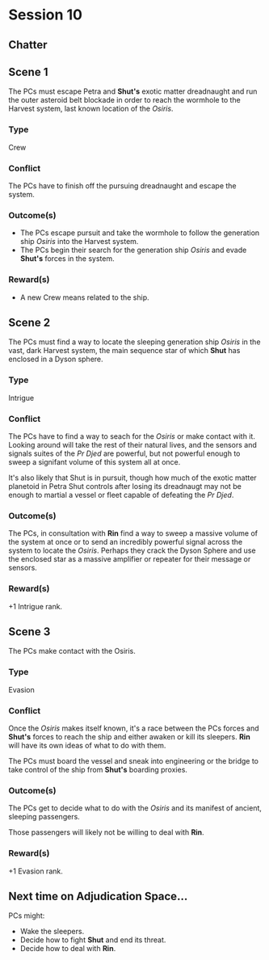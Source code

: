 # Session 10

## Chatter

## Scene 1

The PCs must escape Petra and **Shut's** exotic matter dreadnaught and run the outer asteroid belt blockade in order to reach the wormhole to the Harvest system, last known location of the *Osiris*.

### Type

Crew

### Conflict

The PCs have to finish off the pursuing dreadnaught and escape the system.

### Outcome(s)

- The PCs escape pursuit and take the wormhole to follow the generation ship *Osiris* into the Harvest system.
- The PCs begin their search for the generation ship *Osiris* and evade **Shut's** forces in the system.

### Reward(s)

- A new Crew means related to the ship.

## Scene 2

The PCs must find a way to locate the sleeping generation ship *Osiris* in the vast, dark Harvest system, the main sequence star of which **Shut** has enclosed in a Dyson sphere.

### Type

Intrigue

### Conflict

The PCs have to find a way to seach for the *Osiris* or make contact with it. Looking around will take the rest of their natural lives, and the sensors and signals suites of the *Pr Djed* are powerful, but not powerful enough to sweep a signifant volume of this system all at once.

It's also likely that Shut is in pursuit, though how much of the exotic matter planetoid in Petra Shut controls after losing its dreadnaugt may not be enough to martial a vessel or fleet capable of defeating the *Pr Djed*.

### Outcome(s)

The PCs, in consultation with **Rin** find a way to sweep a massive volume of the system at once or to send an incredibly powerful signal across the system to locate the *Osiris*. Perhaps they crack the Dyson Sphere and use the enclosed star as a massive amplifier or repeater for their message or sensors.

### Reward(s)

+1 Intrigue rank.

## Scene 3

The PCs make contact with the Osiris.

### Type

Evasion

### Conflict

Once the *Osiris* makes itself known, it's a race between the PCs forces and **Shut's** forces to reach the ship and either awaken or kill its sleepers. **Rin** will have its own ideas of what to do with them.

The PCs must board the vessel and sneak into engineering or the bridge to take control of the ship from **Shut's** boarding proxies.

### Outcome(s)

The PCs get to decide what to do with the *Osiris* and its manifest of ancient, sleeping passengers.

Those passengers will likely not be willing to deal with **Rin**.

### Reward(s)

+1 Evasion rank.

## Next time on Adjudication Space...

PCs might:

- Wake the sleepers.
- Decide how to fight **Shut** and end its threat.
- Decide how to deal with **Rin**.
